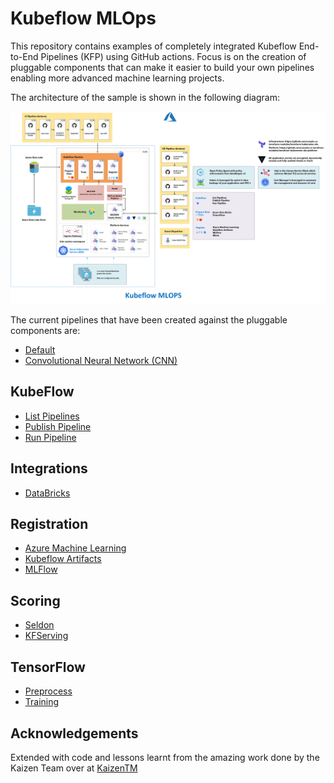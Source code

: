 # Kubeflow MLOps

This repository contains examples of completely integrated Kubeflow End-to-End Pipelines (KFP) using GitHub actions. Focus is on the creation of pluggable components that can make it easier to build your own pipelines enabling more advanced machine learning projects.

The architecture of the sample is shown in the following diagram:

![Kubeflow MLOps Architecture Diagram](./docs/diagrams/kubeflow-mlops.png)

The current pipelines that have been created against the pluggable components are:

* [Default](pipeline/train/default.py)
* [Convolutional Neural Network (CNN)](pipeline/train/cnn.py)

## KubeFlow

* [List Pipelines](pipeline/list.py)
* [Publish Pipeline](pipeline/publish.py)
* [Run Pipeline](pipeline/run.py)

## Integrations

* [DataBricks](containers/databricks)

## Registration

* [Azure Machine Learning](containers/register-aml)
* [Kubeflow Artifacts](containers/register-kubeflow-artifacts)
* [MLFlow](containers/register-mlflow)

## Scoring

* [Seldon](containers/seldon-score)
* [KFServing](containers/kfservin-score)

## TensorFlow

* [Preprocess](containers/tensorflow-preprocess)
* [Training](containers/tensorflow-training)

## Acknowledgements

Extended with code and lessons learnt from the amazing work done by the Kaizen Team over at [KaizenTM](https://github.com/kaizentm/kubemlops)
